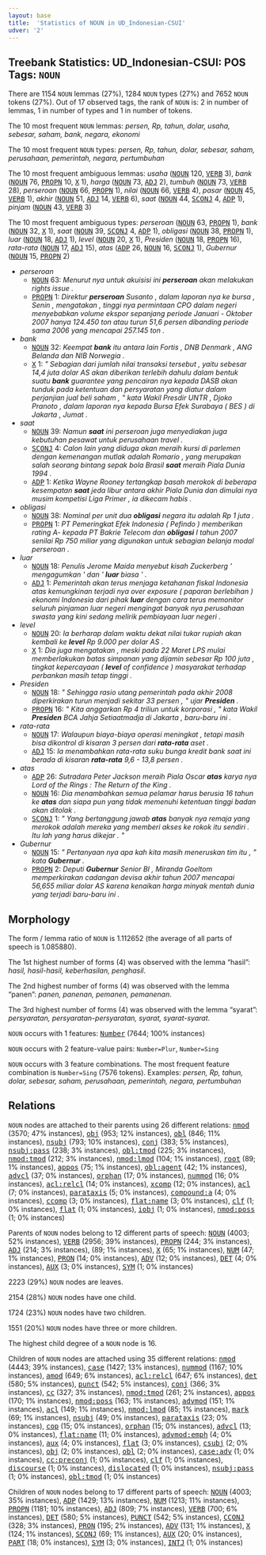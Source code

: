 ```yaml
---
layout: base
title:  'Statistics of NOUN in UD_Indonesian-CSUI'
udver: '2'
---
```


## Treebank Statistics: UD_Indonesian-CSUI: POS Tags: `NOUN`

There are 1154 `NOUN` lemmas (27%), 1284 `NOUN` types (27%) and 7652 `NOUN` tokens (27%).
Out of 17 observed tags, the rank of `NOUN` is: 2 in number of lemmas, 1 in number of types and 1 in number of tokens.

The 10 most frequent `NOUN` lemmas: <em>persen, Rp, tahun, dolar, usaha, sebesar, saham, bank, negara, ekonomi</em>

The 10 most frequent `NOUN` types:  <em>persen, Rp, tahun, dolar, sebesar, saham, perusahaan, pemerintah, negara, pertumbuhan</em>

The 10 most frequent ambiguous lemmas: <em>usaha</em> (<tt><a href="id_csui-pos-NOUN.html">NOUN</a></tt> 120, <tt><a href="id_csui-pos-VERB.html">VERB</a></tt> 3), <em>bank</em> (<tt><a href="id_csui-pos-NOUN.html">NOUN</a></tt> 76, <tt><a href="id_csui-pos-PROPN.html">PROPN</a></tt> 10, <tt><a href="id_csui-pos-X.html">X</a></tt> 1), <em>harga</em> (<tt><a href="id_csui-pos-NOUN.html">NOUN</a></tt> 73, <tt><a href="id_csui-pos-ADJ.html">ADJ</a></tt> 2), <em>tumbuh</em> (<tt><a href="id_csui-pos-NOUN.html">NOUN</a></tt> 73, <tt><a href="id_csui-pos-VERB.html">VERB</a></tt> 28), <em>perseroan</em> (<tt><a href="id_csui-pos-NOUN.html">NOUN</a></tt> 66, <tt><a href="id_csui-pos-PROPN.html">PROPN</a></tt> 1), <em>nilai</em> (<tt><a href="id_csui-pos-NOUN.html">NOUN</a></tt> 66, <tt><a href="id_csui-pos-VERB.html">VERB</a></tt> 4), <em>pasar</em> (<tt><a href="id_csui-pos-NOUN.html">NOUN</a></tt> 45, <tt><a href="id_csui-pos-VERB.html">VERB</a></tt> 1), <em>akhir</em> (<tt><a href="id_csui-pos-NOUN.html">NOUN</a></tt> 51, <tt><a href="id_csui-pos-ADJ.html">ADJ</a></tt> 14, <tt><a href="id_csui-pos-VERB.html">VERB</a></tt> 6), <em>saat</em> (<tt><a href="id_csui-pos-NOUN.html">NOUN</a></tt> 44, <tt><a href="id_csui-pos-SCONJ.html">SCONJ</a></tt> 4, <tt><a href="id_csui-pos-ADP.html">ADP</a></tt> 1), <em>pinjam</em> (<tt><a href="id_csui-pos-NOUN.html">NOUN</a></tt> 43, <tt><a href="id_csui-pos-VERB.html">VERB</a></tt> 3)

The 10 most frequent ambiguous types:  <em>perseroan</em> (<tt><a href="id_csui-pos-NOUN.html">NOUN</a></tt> 63, <tt><a href="id_csui-pos-PROPN.html">PROPN</a></tt> 1), <em>bank</em> (<tt><a href="id_csui-pos-NOUN.html">NOUN</a></tt> 32, <tt><a href="id_csui-pos-X.html">X</a></tt> 1), <em>saat</em> (<tt><a href="id_csui-pos-NOUN.html">NOUN</a></tt> 39, <tt><a href="id_csui-pos-SCONJ.html">SCONJ</a></tt> 4, <tt><a href="id_csui-pos-ADP.html">ADP</a></tt> 1), <em>obligasi</em> (<tt><a href="id_csui-pos-NOUN.html">NOUN</a></tt> 38, <tt><a href="id_csui-pos-PROPN.html">PROPN</a></tt> 1), <em>luar</em> (<tt><a href="id_csui-pos-NOUN.html">NOUN</a></tt> 18, <tt><a href="id_csui-pos-ADJ.html">ADJ</a></tt> 1), <em>level</em> (<tt><a href="id_csui-pos-NOUN.html">NOUN</a></tt> 20, <tt><a href="id_csui-pos-X.html">X</a></tt> 1), <em>Presiden</em> (<tt><a href="id_csui-pos-NOUN.html">NOUN</a></tt> 18, <tt><a href="id_csui-pos-PROPN.html">PROPN</a></tt> 16), <em>rata-rata</em> (<tt><a href="id_csui-pos-NOUN.html">NOUN</a></tt> 17, <tt><a href="id_csui-pos-ADJ.html">ADJ</a></tt> 15), <em>atas</em> (<tt><a href="id_csui-pos-ADP.html">ADP</a></tt> 26, <tt><a href="id_csui-pos-NOUN.html">NOUN</a></tt> 16, <tt><a href="id_csui-pos-SCONJ.html">SCONJ</a></tt> 1), <em>Gubernur</em> (<tt><a href="id_csui-pos-NOUN.html">NOUN</a></tt> 15, <tt><a href="id_csui-pos-PROPN.html">PROPN</a></tt> 2)


* <em>perseroan</em>
  * <tt><a href="id_csui-pos-NOUN.html">NOUN</a></tt> 63: <em>Menurut nya untuk akuisisi ini <b>perseroan</b> akan melakukan rights issue .</em>
  * <tt><a href="id_csui-pos-PROPN.html">PROPN</a></tt> 1: <em>Direktur <b>perseroan</b> Susanto , dalam laporan nya ke bursa , Senin , mengatakan , tinggi nya permintaan CPO dalam negeri menyebabkan volume ekspor sepanjang periode Januari - Oktober 2007 hanya 124.450 ton atau turun 51,6 persen dibanding periode sama 2006 yang mencapai 257.145 ton .</em>
* <em>bank</em>
  * <tt><a href="id_csui-pos-NOUN.html">NOUN</a></tt> 32: <em>Keempat <b>bank</b> itu antara lain Fortis , DNB Denmark , ANG Belanda dan NIB Norwegia .</em>
  * <tt><a href="id_csui-pos-X.html">X</a></tt> 1: <em>" Sebagian dari jumlah nilai transaksi tersebut , yaitu sebesar 14,4 juta dolar AS akan diberikan terlebih dahulu dalam bentuk suatu <b>bank</b> guarantee yang pencairan nya kepada DASB akan tunduk pada ketentuan dan persyaratan yang diatur dalam perjanjian jual beli saham , " kata Wakil Presdir UNTR , Djoko Pranoto , dalam laporan nya kepada Bursa Efek Surabaya ( BES ) di Jakarta , Jumat .</em>
* <em>saat</em>
  * <tt><a href="id_csui-pos-NOUN.html">NOUN</a></tt> 39: <em>Namun <b>saat</b> ini perseroan juga menyediakan juga kebutuhan pesawat untuk perusahaan travel .</em>
  * <tt><a href="id_csui-pos-SCONJ.html">SCONJ</a></tt> 4: <em>Calon lain yang diduga akan meraih kursi di parlemen dengan kemenangan mutlak adalah Romario , yang merupakan salah seorang bintang sepak bola Brasil <b>saat</b> meraih Piala Dunia 1994 .</em>
  * <tt><a href="id_csui-pos-ADP.html">ADP</a></tt> 1: <em>Ketika Wayne Rooney tertangkap basah merokok di beberapa kesempatan <b>saat</b> jeda libur antara akhir Piala Dunia dan dimulai nya musim kompetisi Liga Primer , ia dikecam habis .</em>
* <em>obligasi</em>
  * <tt><a href="id_csui-pos-NOUN.html">NOUN</a></tt> 38: <em>Nominal per unit dua <b>obligasi</b> negara itu adalah Rp 1 juta .</em>
  * <tt><a href="id_csui-pos-PROPN.html">PROPN</a></tt> 1: <em>PT Pemeringkat Efek Indonesia ( Pefindo ) memberikan rating A- kepada PT Bakrie Telecom dan <b>obligasi</b> I tahun 2007 senilai Rp 750 miliar yang digunakan untuk sebagian belanja modal perseroan .</em>
* <em>luar</em>
  * <tt><a href="id_csui-pos-NOUN.html">NOUN</a></tt> 18: <em>Penulis Jerome Maida menyebut kisah Zuckerberg ' mengagumkan ' dan ' <b>luar</b> biasa ' .</em>
  * <tt><a href="id_csui-pos-ADJ.html">ADJ</a></tt> 1: <em>Pemerintah akan terus menjaga ketahanan fiskal Indonesia atas kemungkinan terjadi nya over exposure ( paparan berlebihan ) ekonomi Indonesia dari pihak <b>luar</b> dengan cara terus memonitor seluruh pinjaman luar negeri mengingat banyak nya perusahaan swasta yang kini sedang melirik pembiayaan luar negeri .</em>
* <em>level</em>
  * <tt><a href="id_csui-pos-NOUN.html">NOUN</a></tt> 20: <em>Ia berharap dalam waktu dekat nilai tukar rupiah akan kembali ke <b>level</b> Rp 9.000 per dolar AS .</em>
  * <tt><a href="id_csui-pos-X.html">X</a></tt> 1: <em>Dia juga mengatakan , meski pada 22 Maret LPS mulai memberlakukan batas simpanan yang dijamin sebesar Rp 100 juta , tingkat kepercayaan ( <b>level</b> of confidence ) masyarakat terhadap perbankan masih tetap tinggi .</em>
* <em>Presiden</em>
  * <tt><a href="id_csui-pos-NOUN.html">NOUN</a></tt> 18: <em>" Sehingga rasio utang pemerintah pada akhir 2008 diperkirakan turun menjadi sekitar 33 persen , " ujar <b>Presiden</b> .</em>
  * <tt><a href="id_csui-pos-PROPN.html">PROPN</a></tt> 16: <em>" Kita anggarkan Rp 4 triliun untuk korporasi , " kata Wakil <b>Presiden</b> BCA Jahja Setiaatmadja di Jakarta , baru-baru ini .</em>
* <em>rata-rata</em>
  * <tt><a href="id_csui-pos-NOUN.html">NOUN</a></tt> 17: <em>Walaupun biaya-biaya operasi meningkat , tetapi masih bisa dikontrol di kisaran 3 persen dari <b>rata-rata</b> aset .</em>
  * <tt><a href="id_csui-pos-ADJ.html">ADJ</a></tt> 15: <em>Ia menambahkan rata-rata suku bunga kredit bank saat ini berada di kisaran <b>rata-rata</b> 9,6 - 13,8 persen .</em>
* <em>atas</em>
  * <tt><a href="id_csui-pos-ADP.html">ADP</a></tt> 26: <em>Sutradara Peter Jackson meraih Piala Oscar <b>atas</b> karya nya Lord of the Rings : The Return of the King .</em>
  * <tt><a href="id_csui-pos-NOUN.html">NOUN</a></tt> 16: <em>Dia menambahkan semua pelamar harus berusia 16 tahun ke <b>atas</b> dan siapa pun yang tidak memenuhi ketentuan tinggi badan akan ditolak .</em>
  * <tt><a href="id_csui-pos-SCONJ.html">SCONJ</a></tt> 1: <em>" Yang bertanggung jawab <b>atas</b> banyak nya remaja yang merokok adalah mereka yang memberi akses ke rokok itu sendiri . Itu lah yang harus dikejar . "</em>
* <em>Gubernur</em>
  * <tt><a href="id_csui-pos-NOUN.html">NOUN</a></tt> 15: <em>" Pertanyaan nya apa kah kita masih meneruskan tim itu , " kata <b>Gubernur</b> .</em>
  * <tt><a href="id_csui-pos-PROPN.html">PROPN</a></tt> 2: <em>Deputi <b>Gubernur</b> Senior BI , Miranda Goeltom memperkirakan cadangan devisa akhir tahun 2007 mencapai 56,655 miliar dolar AS karena kenaikan harga minyak mentah dunia yang terjadi baru-baru ini .</em>

## Morphology

The form / lemma ratio of `NOUN` is 1.112652 (the average of all parts of speech is 1.085880).

The 1st highest number of forms (4) was observed with the lemma “hasil”: <em>hasil, hasil-hasil, keberhasilan, penghasil</em>.

The 2nd highest number of forms (4) was observed with the lemma “panen”: <em>panen, panenan, pemanen, pemanenan</em>.

The 3rd highest number of forms (4) was observed with the lemma “syarat”: <em>persyaratan, persyaratan-persyaratan, syarat, syarat-syarat</em>.

`NOUN` occurs with 1 features: <tt><a href="id_csui-feat-Number.html">Number</a></tt> (7644; 100% instances)

`NOUN` occurs with 2 feature-value pairs: `Number=Plur`, `Number=Sing`

`NOUN` occurs with 3 feature combinations.
The most frequent feature combination is `Number=Sing` (7576 tokens).
Examples: <em>persen, Rp, tahun, dolar, sebesar, saham, perusahaan, pemerintah, negara, pertumbuhan</em>


## Relations

`NOUN` nodes are attached to their parents using 26 different relations: <tt><a href="id_csui-dep-nmod.html">nmod</a></tt> (3570; 47% instances), <tt><a href="id_csui-dep-obj.html">obj</a></tt> (953; 12% instances), <tt><a href="id_csui-dep-obl.html">obl</a></tt> (846; 11% instances), <tt><a href="id_csui-dep-nsubj.html">nsubj</a></tt> (793; 10% instances), <tt><a href="id_csui-dep-conj.html">conj</a></tt> (383; 5% instances), <tt><a href="id_csui-dep-nsubj-pass.html">nsubj:pass</a></tt> (238; 3% instances), <tt><a href="id_csui-dep-obl-tmod.html">obl:tmod</a></tt> (225; 3% instances), <tt><a href="id_csui-dep-nmod-tmod.html">nmod:tmod</a></tt> (212; 3% instances), <tt><a href="id_csui-dep-nmod-lmod.html">nmod:lmod</a></tt> (104; 1% instances), <tt><a href="id_csui-dep-root.html">root</a></tt> (89; 1% instances), <tt><a href="id_csui-dep-appos.html">appos</a></tt> (75; 1% instances), <tt><a href="id_csui-dep-obl-agent.html">obl:agent</a></tt> (42; 1% instances), <tt><a href="id_csui-dep-advcl.html">advcl</a></tt> (37; 0% instances), <tt><a href="id_csui-dep-orphan.html">orphan</a></tt> (17; 0% instances), <tt><a href="id_csui-dep-nummod.html">nummod</a></tt> (16; 0% instances), <tt><a href="id_csui-dep-acl-relcl.html">acl:relcl</a></tt> (14; 0% instances), <tt><a href="id_csui-dep-xcomp.html">xcomp</a></tt> (12; 0% instances), <tt><a href="id_csui-dep-acl.html">acl</a></tt> (7; 0% instances), <tt><a href="id_csui-dep-parataxis.html">parataxis</a></tt> (5; 0% instances), <tt><a href="id_csui-dep-compound-a.html">compound:a</a></tt> (4; 0% instances), <tt><a href="id_csui-dep-ccomp.html">ccomp</a></tt> (3; 0% instances), <tt><a href="id_csui-dep-flat-name.html">flat:name</a></tt> (3; 0% instances), <tt><a href="id_csui-dep-clf.html">clf</a></tt> (1; 0% instances), <tt><a href="id_csui-dep-flat.html">flat</a></tt> (1; 0% instances), <tt><a href="id_csui-dep-iobj.html">iobj</a></tt> (1; 0% instances), <tt><a href="id_csui-dep-nmod-poss.html">nmod:poss</a></tt> (1; 0% instances)

Parents of `NOUN` nodes belong to 12 different parts of speech: <tt><a href="id_csui-pos-NOUN.html">NOUN</a></tt> (4003; 52% instances), <tt><a href="id_csui-pos-VERB.html">VERB</a></tt> (2956; 39% instances), <tt><a href="id_csui-pos-PROPN.html">PROPN</a></tt> (244; 3% instances), <tt><a href="id_csui-pos-ADJ.html">ADJ</a></tt> (214; 3% instances),  (89; 1% instances), <tt><a href="id_csui-pos-X.html">X</a></tt> (65; 1% instances), <tt><a href="id_csui-pos-NUM.html">NUM</a></tt> (47; 1% instances), <tt><a href="id_csui-pos-PRON.html">PRON</a></tt> (14; 0% instances), <tt><a href="id_csui-pos-ADV.html">ADV</a></tt> (12; 0% instances), <tt><a href="id_csui-pos-DET.html">DET</a></tt> (4; 0% instances), <tt><a href="id_csui-pos-AUX.html">AUX</a></tt> (3; 0% instances), <tt><a href="id_csui-pos-SYM.html">SYM</a></tt> (1; 0% instances)

2223 (29%) `NOUN` nodes are leaves.

2154 (28%) `NOUN` nodes have one child.

1724 (23%) `NOUN` nodes have two children.

1551 (20%) `NOUN` nodes have three or more children.

The highest child degree of a `NOUN` node is 16.

Children of `NOUN` nodes are attached using 35 different relations: <tt><a href="id_csui-dep-nmod.html">nmod</a></tt> (4443; 39% instances), <tt><a href="id_csui-dep-case.html">case</a></tt> (1427; 13% instances), <tt><a href="id_csui-dep-nummod.html">nummod</a></tt> (1167; 10% instances), <tt><a href="id_csui-dep-amod.html">amod</a></tt> (649; 6% instances), <tt><a href="id_csui-dep-acl-relcl.html">acl:relcl</a></tt> (647; 6% instances), <tt><a href="id_csui-dep-det.html">det</a></tt> (580; 5% instances), <tt><a href="id_csui-dep-punct.html">punct</a></tt> (542; 5% instances), <tt><a href="id_csui-dep-conj.html">conj</a></tt> (366; 3% instances), <tt><a href="id_csui-dep-cc.html">cc</a></tt> (327; 3% instances), <tt><a href="id_csui-dep-nmod-tmod.html">nmod:tmod</a></tt> (261; 2% instances), <tt><a href="id_csui-dep-appos.html">appos</a></tt> (170; 1% instances), <tt><a href="id_csui-dep-nmod-poss.html">nmod:poss</a></tt> (163; 1% instances), <tt><a href="id_csui-dep-advmod.html">advmod</a></tt> (151; 1% instances), <tt><a href="id_csui-dep-acl.html">acl</a></tt> (149; 1% instances), <tt><a href="id_csui-dep-nmod-lmod.html">nmod:lmod</a></tt> (85; 1% instances), <tt><a href="id_csui-dep-mark.html">mark</a></tt> (69; 1% instances), <tt><a href="id_csui-dep-nsubj.html">nsubj</a></tt> (49; 0% instances), <tt><a href="id_csui-dep-parataxis.html">parataxis</a></tt> (23; 0% instances), <tt><a href="id_csui-dep-cop.html">cop</a></tt> (15; 0% instances), <tt><a href="id_csui-dep-orphan.html">orphan</a></tt> (15; 0% instances), <tt><a href="id_csui-dep-advcl.html">advcl</a></tt> (13; 0% instances), <tt><a href="id_csui-dep-flat-name.html">flat:name</a></tt> (11; 0% instances), <tt><a href="id_csui-dep-advmod-emph.html">advmod:emph</a></tt> (4; 0% instances), <tt><a href="id_csui-dep-aux.html">aux</a></tt> (4; 0% instances), <tt><a href="id_csui-dep-flat.html">flat</a></tt> (3; 0% instances), <tt><a href="id_csui-dep-csubj.html">csubj</a></tt> (2; 0% instances), <tt><a href="id_csui-dep-obj.html">obj</a></tt> (2; 0% instances), <tt><a href="id_csui-dep-obl.html">obl</a></tt> (2; 0% instances), <tt><a href="id_csui-dep-case-adv.html">case:adv</a></tt> (1; 0% instances), <tt><a href="id_csui-dep-cc-preconj.html">cc:preconj</a></tt> (1; 0% instances), <tt><a href="id_csui-dep-clf.html">clf</a></tt> (1; 0% instances), <tt><a href="id_csui-dep-discourse.html">discourse</a></tt> (1; 0% instances), <tt><a href="id_csui-dep-dislocated.html">dislocated</a></tt> (1; 0% instances), <tt><a href="id_csui-dep-nsubj-pass.html">nsubj:pass</a></tt> (1; 0% instances), <tt><a href="id_csui-dep-obl-tmod.html">obl:tmod</a></tt> (1; 0% instances)

Children of `NOUN` nodes belong to 17 different parts of speech: <tt><a href="id_csui-pos-NOUN.html">NOUN</a></tt> (4003; 35% instances), <tt><a href="id_csui-pos-ADP.html">ADP</a></tt> (1429; 13% instances), <tt><a href="id_csui-pos-NUM.html">NUM</a></tt> (1213; 11% instances), <tt><a href="id_csui-pos-PROPN.html">PROPN</a></tt> (1181; 10% instances), <tt><a href="id_csui-pos-ADJ.html">ADJ</a></tt> (809; 7% instances), <tt><a href="id_csui-pos-VERB.html">VERB</a></tt> (700; 6% instances), <tt><a href="id_csui-pos-DET.html">DET</a></tt> (580; 5% instances), <tt><a href="id_csui-pos-PUNCT.html">PUNCT</a></tt> (542; 5% instances), <tt><a href="id_csui-pos-CCONJ.html">CCONJ</a></tt> (328; 3% instances), <tt><a href="id_csui-pos-PRON.html">PRON</a></tt> (195; 2% instances), <tt><a href="id_csui-pos-ADV.html">ADV</a></tt> (131; 1% instances), <tt><a href="id_csui-pos-X.html">X</a></tt> (124; 1% instances), <tt><a href="id_csui-pos-SCONJ.html">SCONJ</a></tt> (69; 1% instances), <tt><a href="id_csui-pos-AUX.html">AUX</a></tt> (20; 0% instances), <tt><a href="id_csui-pos-PART.html">PART</a></tt> (18; 0% instances), <tt><a href="id_csui-pos-SYM.html">SYM</a></tt> (3; 0% instances), <tt><a href="id_csui-pos-INTJ.html">INTJ</a></tt> (1; 0% instances)

